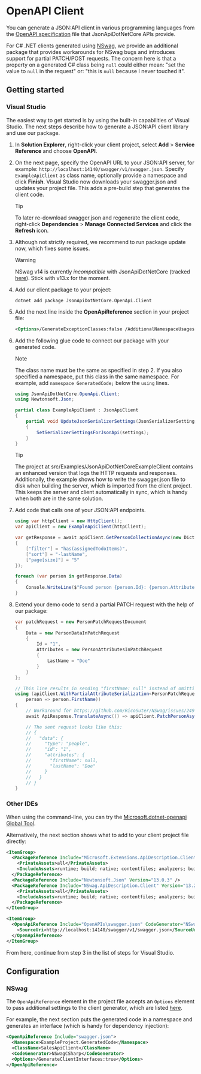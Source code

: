 # OpenAPI Client

You can generate a JSON:API client in various programming languages from the [OpenAPI specification](https://swagger.io/specification/) file that JsonApiDotNetCore APIs provide.

For C# .NET clients generated using [NSwag](https://github.com/RicoSuter/NSwag), we provide an additional package
that provides workarounds for NSwag bugs and introduces support for partial PATCH/POST requests.
The concern here is that a property on a generated C# class being `null` could either mean: "set the value to `null`
in the request" or: "this is `null` because I never touched it".

## Getting started

### Visual Studio

The easiest way to get started is by using the built-in capabilities of Visual Studio.
The next steps describe how to generate a JSON:API client library and use our package.

1.  In **Solution Explorer**, right-click your client project, select **Add** > **Service Reference** and choose **OpenAPI**.

2.  On the next page, specify the OpenAPI URL to your JSON:API server, for example: `http://localhost:14140/swagger/v1/swagger.json`.
    Specify `ExampleApiClient` as class name, optionally provide a namespace and click **Finish**.
    Visual Studio now downloads your swagger.json and updates your project file.
    This adds a pre-build step that generates the client code.

    > [!TIP]
    > To later re-download swagger.json and regenerate the client code,
    > right-click **Dependencies** > **Manage Connected Services** and click the **Refresh** icon.

3.  Although not strictly required, we recommend to run package update now, which fixes some issues.

    > [!WARNING]
    > NSwag v14 is currently *incompatible* with JsonApiDotNetCore (tracked [here](https://github.com/RicoSuter/NSwag/issues/4662)). Stick with v13.x for the moment.

4.  Add our client package to your project:

    ```
    dotnet add package JsonApiDotNetCore.OpenApi.Client
    ```

5.  Add the next line inside the **OpenApiReference** section in your project file:

    ```xml
    <Options>/GenerateExceptionClasses:false /AdditionalNamespaceUsages:JsonApiDotNetCore.OpenApi.Client.Exceptions</Options>
    ```

6.  Add the following glue code to connect our package with your generated code.

    > [!NOTE]
    > The class name must be the same as specified in step 2.
    > If you also specified a namespace, put this class in the same namespace.
    > For example, add `namespace GeneratedCode;` below the `using` lines.

    ```c#
    using JsonApiDotNetCore.OpenApi.Client;
    using Newtonsoft.Json;

    partial class ExampleApiClient : JsonApiClient
    {
        partial void UpdateJsonSerializerSettings(JsonSerializerSettings settings)
        {
            SetSerializerSettingsForJsonApi(settings);
        }
    }
    ```

    > [!TIP]
    > The project at src/Examples/JsonApiDotNetCoreExampleClient contains an enhanced version that logs the HTTP requests and responses.
    > Additionally, the example shows how to write the swagger.json file to disk when building the server, which is imported from the client project. This keeps the server and client automatically in sync, which is handy when both are in the same solution.

7.  Add code that calls one of your JSON:API endpoints.

    ```c#
    using var httpClient = new HttpClient();
    var apiClient = new ExampleApiClient(httpClient);

    var getResponse = await apiClient.GetPersonCollectionAsync(new Dictionary<string, string?>
    {
        ["filter"] = "has(assignedTodoItems)",
        ["sort"] = "-lastName",
        ["page[size]"] = "5"
    });

    foreach (var person in getResponse.Data)
    {
        Console.WriteLine($"Found person {person.Id}: {person.Attributes.DisplayName}");
    }
    ```

8.  Extend your demo code to send a partial PATCH request with the help of our package:

    ```c#
    var patchRequest = new PersonPatchRequestDocument
    {
        Data = new PersonDataInPatchRequest
        {
            Id = "1",
            Attributes = new PersonAttributesInPatchRequest
            {
                LastName = "Doe"
            }
        }
    };

    // This line results in sending "firstName: null" instead of omitting it.
    using (apiClient.WithPartialAttributeSerialization<PersonPatchRequestDocument, PersonAttributesInPatchRequest>(patchRequest,
        person => person.FirstName))
    {
        // Workaround for https://github.com/RicoSuter/NSwag/issues/2499.
        await ApiResponse.TranslateAsync(() => apiClient.PatchPersonAsync(patchRequest.Data.Id, null, patchRequest));

        // The sent request looks like this:
        // {
        //   "data": {
        //     "type": "people",
        //     "id": "1",
        //     "attributes": {
        //       "firstName": null,
        //       "lastName": "Doe"
        //     }
        //   }
        // }
    }
    ```

### Other IDEs

When using the command-line, you can try the [Microsoft.dotnet-openapi Global Tool](https://docs.microsoft.com/en-us/aspnet/core/web-api/microsoft.dotnet-openapi?view=aspnetcore-5.0).

Alternatively, the next section shows what to add to your client project file directly:

```xml
<ItemGroup>
  <PackageReference Include="Microsoft.Extensions.ApiDescription.Client" Version="7.0.11">
    <PrivateAssets>all</PrivateAssets>
    <IncludeAssets>runtime; build; native; contentfiles; analyzers; buildtransitive</IncludeAssets>
  </PackageReference>
  <PackageReference Include="Newtonsoft.Json" Version="13.0.3" />
  <PackageReference Include="NSwag.ApiDescription.Client" Version="13.20.0">
    <PrivateAssets>all</PrivateAssets>
    <IncludeAssets>runtime; build; native; contentfiles; analyzers; buildtransitive</IncludeAssets>
  </PackageReference>
</ItemGroup>

<ItemGroup>
  <OpenApiReference Include="OpenAPIs\swagger.json" CodeGenerator="NSwagCSharp" ClassName="ExampleApiClient">
    <SourceUri>http://localhost:14140/swagger/v1/swagger.json</SourceUri>
  </OpenApiReference>
</ItemGroup>
```

From here, continue from step 3 in the list of steps for Visual Studio.

## Configuration

### NSwag

The `OpenApiReference` element in the project file accepts an `Options` element to pass additional settings to the client generator,
which are listed [here](https://github.com/RicoSuter/NSwag/blob/master/src/NSwag.Commands/Commands/CodeGeneration/OpenApiToCSharpClientCommand.cs).

For example, the next section puts the generated code in a namespace and generates an interface (which is handy for dependency injection):

```xml
<OpenApiReference Include="swagger.json">
  <Namespace>ExampleProject.GeneratedCode</Namespace>
  <ClassName>SalesApiClient</ClassName>
  <CodeGenerator>NSwagCSharp</CodeGenerator>
  <Options>/GenerateClientInterfaces:true</Options>
</OpenApiReference>
```
